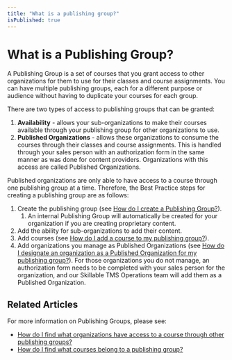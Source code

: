```yaml
---
title: "What is a publishing group?"
isPublished: true
---
```


# What is a Publishing Group?

A Publishing Group is a set of courses that you grant access to other organizations for them to use for their classes and course assignments. You can have multiple publishing groups, each for a different purpose or audience without having to duplicate your courses for each group.

There are two types of access to publishing groups that can be granted:
1. **Availability** - allows your sub-organizations to make their courses available through your publishing group for other organizations to use.
1. **Published Organizations** - allows these organizations to consume the courses through their classes and course assignments. This is handled through your sales person with an authorization form in the same manner as was done for content providers. Organizations with this access are called Published Organizations. 

Published organizations are only able to have access to a course through one publishing group at a time. Therefore, the Best Practice steps for creating a publishing group are as follows:

1. Create the publishing group (see [How do I create a Publishing Group?](create-publishing-group.md)).
    1. An internal Publishing Group will automatically be created for your organization if you are creating proprietary content.
1. Add the ability for sub-organizations to add their content.
1. Add courses (see [How do I add a course to my publishing group?](add-courses-to-publishing-group.md)).
1. Add organizations you manage as Published Organizations (see [How do I designate an organization as a Published Organization for my publishing group?](add-published-orgs-to-publishing-group.md)). For those organizations you do not manage, an authorization form needs to be completed with your sales person for the organization, and our Skillable TMS Operations team will add them as a Published Organization.

## Related Articles

For more information on Publishing Groups, please see:

- [How do I find what organizations have access to a course through other publishing groups?](pg-add-pg-error-resolution.md)
- [How do I find what courses belong to a publishing group?](pg-add-org-error-resolution.md)
